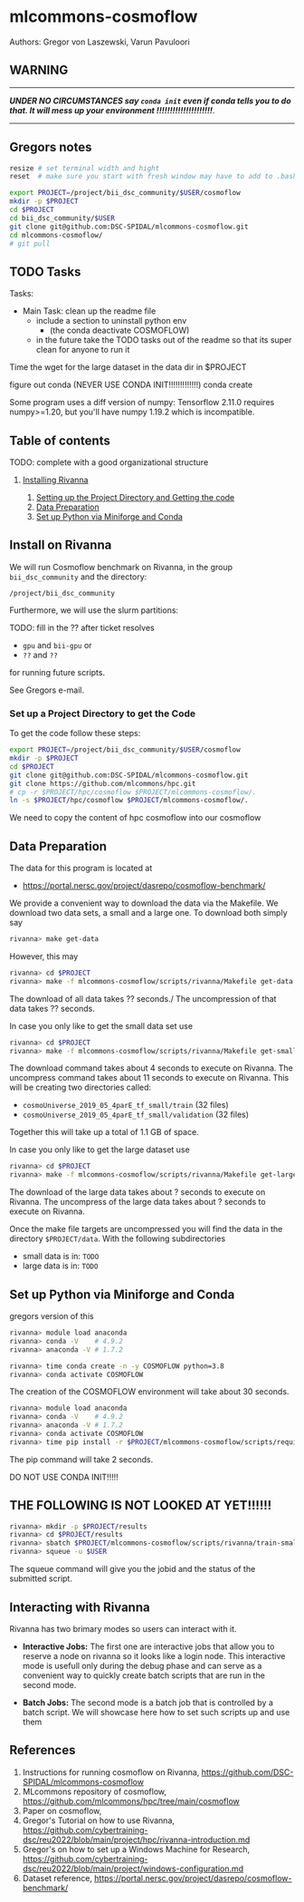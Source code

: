 # mlcommons-cosmoflow

Authors:
Gregor von Laszewski, Varun Pavuloori


## WARNING

---

***UNDER NO CIRCUMSTANCES 
say `conda init` even
if conda tells you to do that. 
It will mess up your environment !!!!!!!!!!!!!!!!!!!!!***. 

---

## Gregors notes

```bash
resize # set terminal width and hight
reset  # make sure you start with fresh window may have to add to .bashrc

export PROJECT=/project/bii_dsc_community/$USER/cosmoflow
mkdir -p $PROJECT
cd $PROJECT
cd bii_dsc_community/$USER
git clone git@github.com:DSC-SPIDAL/mlcommons-cosmoflow.git
cd mlcommons-cosmoflow/
# git pull
```

## TODO Tasks


Tasks:

* Main Task: clean up the readme file
  * include a section to uninstall python env
    * (the conda deactivate COSMOFLOW)
  * in the future take the TODO tasks out of the readme so that its super clean for anyone to run it

Time the wget for the large dataset in the data dir in $PROJECT

figure out conda (NEVER USE CONDA INIT!!!!!!!!!!!!!)
  conda create

Some program uses a diff version of numpy: Tensorflow 2.11.0 
requires numpy>=1.20, but you'll have numpy 1.19.2 which is incompatible.

## Table of contents

TODO: complete with a good organizational structure

1. [Installing Rivanna](#install-on-rivanna)

   1. [Setting up the Project Directory and Getting the code](#set-up-a-project-directory-to-get-the-code)
   2. [Data Preparation](#data-preparation)
   3. [Set up Python via Miniforge and Conda](#set-up-python-via-miniforge-and-conca)


## Install on Rivanna

We will run Cosmoflow benchmark on Rivanna, in the group `bii_dsc_community` and the directory:

```/project/bii_dsc_community```

Furthermore, we will use the slurm partitions:

TODO: fill in the ?? after ticket resolves

 * `gpu` and `bii-gpu` or 
 * `??` and `??`
 
 for running future scripts.

See Gregors e-mail.

### Set up a Project Directory to get the Code

To get the code follow these steps:

```bash
export PROJECT=/project/bii_dsc_community/$USER/cosmoflow
mkdir -p $PROJECT
cd $PROJECT
git clone git@github.com:DSC-SPIDAL/mlcommons-cosmoflow.git  
git clone https://github.com/mlcommons/hpc.git
# cp -r $PROJECT/hpc/cosmoflow $PROJECT/mlcommons-cosmoflow/.
ln -s $PROJECT/hpc/cosmoflow $PROJECT/mlcommons-cosmoflow/.
```

We need to copy the content of hpc cosmoflow into our cosmoflow


## Data Preparation

The data for this program is located at 

* <https://portal.nersc.gov/project/dasrepo/cosmoflow-benchmark/>

We provide a convenient way to download the data via the Makefile. 
We download two data sets, a small and a large one. To download both simply 
say 

```bash
rivanna> make get-data
```

However, this may 

```bash
rivanna> cd $PROJECT
rivanna> make -f mlcommons-cosmoflow/scripts/rivanna/Makefile get-data
```

The download of all data takes ?? seconds./
The uncompression of that data takes ?? seconds.

In case you only like to get the small data set use

```bash
rivanna> cd $PROJECT
rivanna> make -f mlcommons-cosmoflow/scripts/rivanna/Makefile get-small-data
```

The download command takes about 4 seconds to execute on Rivanna.
The uncompress command takes about 11 seconds to execute on Rivanna.
This will be creating two directories called:

* `cosmoUniverse_2019_05_4parE_tf_small/train` (32 files)
* `cosmoUniverse_2019_05_4parE_tf_small/validation` (32 files)

Together this will take up a total of 1.1 GB of space.


In case you only like to get the large dataset use

```bash
rivanna> cd $PROJECT
rivanna> make -f mlcommons-cosmoflow/scripts/rivanna/Makefile get-large-data
```

The download of the large data takes about ? seconds to execute on Rivanna.
The uncompress of the large data takes about ? seconds to execute on Rivanna.

Once the make file targets are uncompressed you will find the data in the directory 
`$PROJECT/data`. With the following subdirectories

* small data is in: `TODO`
* large data is in: `TODO`



## Set up Python via Miniforge and Conda

gregors version of this

```bash
rivanna> module load anaconda
rivanna> conda -V    # 4.9.2
rivanna> anaconda -V # 1.7.2
```

```bash
rivanna> time conda create -n -y COSMOFLOW python=3.8
rivanna> conda activate COSMOFLOW
```

The creation of the COSMOFLOW environment will take about 30 seconds.

```bash
rivanna> module load anaconda
rivanna> conda -V    # 4.9.2
rivanna> anaconda -V # 1.7.2
rivanna> conda activate COSMOFLOW
rivanna> time pip install -r $PROJECT/mlcommons-cosmoflow/scripts/requirements.txt
```

The pip command will take 2 seconds. 

DO NOT USE CONDA INIT!!!!!


## THE FOLLOWING IS NOT LOOKED AT YET!!!!!!

```bash
rivanna> mkdir -p $PROJECT/results
rivanna> cd $PROJECT/results
rivanna> sbatch $PROJECT/mlcommons-cosmoflow/scripts/rivanna/train-small.slurm
rivanna> squeue -u $USER
```

The squeue command will give you the jobid and the status of the submitted script.


## Interacting with Rivanna

Rivanna has two brimary modes so users can interact with it. 

* **Interactive Jobs:** The first one are interactive jobs that allow you to 
  reserve a node on rivanna so it looks like a login node. This interactive mode is
  usefull only during the debug phase and can serve as a convenient way to quickly create 
  batch scripts that are run in the second mode.

*  **Batch Jobs:** The second mode is a batch job that is controlled by a batch script. 
   We will showcase here how to set such scripts up and use them 


## References


1. Instructions for running cosmoflow on Rivanna, <https://github.com/DSC-SPIDAL/mlcommons-cosmoflow>
2. MLcommons repository of cosmoflow, <https://github.com/mlcommons/hpc/tree/main/cosmoflow>
3. Paper on cosmoflow, <TBD>
4. Gregor's Tutorial on how to use Rivanna, <https://github.com/cybertraining-dsc/reu2022/blob/main/project/hpc/rivanna-introduction.md>
5. Gregor's on how to set up a Windows Machine for Research, <https://github.com/cybertraining-dsc/reu2022/blob/main/project/windows-configuration.md>
6. Dataset reference, <https://portal.nersc.gov/project/dasrepo/cosmoflow-benchmark/>
